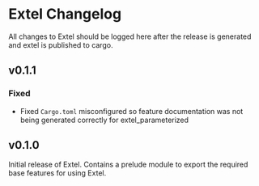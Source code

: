 # Extel Changelog
All changes to Extel should be logged here after the release is generated and extel is published to cargo.

## v0.1.1
### Fixed
  - Fixed `Cargo.toml` misconfigured so feature documentation was not being generated correctly for extel_parameterized

## v0.1.0
Initial release of Extel. Contains a prelude module to export the required base features for using Extel.
